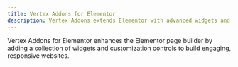 ```yaml
---
title: Vertex Addons for Elementor
description: Vertex Addons extends Elementor with advanced widgets and design options.
---
```


Vertex Addons for Elementor enhances the Elementor page builder by adding a collection of widgets and customization controls to build engaging, responsive websites.
